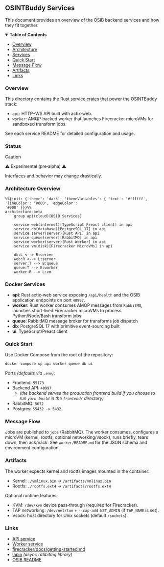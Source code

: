 <p>

## OSINTBuddy Services

This document provides an overview of the OSIB backend services and how they fit together.


</p>

<details open="open">
<summary><b>Table of Contents</b></summary>

- [Overview](#overview)
- [Architecture](#architecture)
- [Services](#services)
- [Quick Start](#quick-start)
- [Message Flow](#message-flow)
- [Artifacts](#artifacts)
- [Links](#links)

</details>



### Overview

This directory contains the Rust service crates that power the OSINTBuddy stack:

- `api`: HTTP+WS API built with actix‑web.
- `worker`: AMQP‑backed worker that launches Firecracker microVMs for sandboxed transform jobs.

See each service README for detailed configuration and usage.

### Status 

> [!CAUTION]
> ⚠️ Experimental (pre‑alpha) ⚠️
>
> Interfaces and behavior may change drastically.


### Architecture Overview

```mermaid
%%{init: {'theme': 'dark', 'themeVariables': { 'text': '#ffffff', 'lineColor': '#000', 'edgeColor':
'#000' }}}%%
architecture-beta
    group api(cloud)[OSIB Services]

    service web(internet)[TypeScript Preact client] in api
    service db(database)[PostgreSQL 17] in api
    service server(server)[Rust API] in api
    service queue(server)[RabbitMQ] in api
    service worker(server)[Rust Worker] in api
    service vm(disk)[Firecracker MicroVMs] in api

    db:L <--> R:server
    web:R <--> L:server
    server:T --> B:queue
    queue:T --> B:worker
    worker:R --> L:vm

```

### Docker Services

- **api**: Rust actix-web service exposing `/api/health` and the OSIB application endpoints on port `48997`.
- **worker**: Rust worker consumes AMQP messages from `RabbitMQ`, launches short‑lived Firecracker microVMs to process Python/Node/Bash transform jobs.
- **queue**: RabbitMQ message broker for transforms job dispatch
- **db**: PostgreSQL 17 with primitive event-sourcing built 
- **ui**: TypeScript/Preact client


### Quick Start

Use Docker Compose from the root of the repository:

```bash
docker compose up api worker queue db ui
```

Ports _(defaults via `.env`)_:

- Frontend: `55173`
- Backend API: `48997`
  - _(the backend serves the production frontend build if you choose to run `yarn build` in the `frontend/` directory)_
- RabbitMQ: `5672`
- Postgres: `55432 -> 5432`

### Message Flow

Jobs are published to `jobs` (RabbitMQ). The worker consumes, configures a microVM (kernel, rootfs, optional networking/vsock), runs briefly, tears down, then ack/nack. See `worker/README.md` for the JSON schema and environment configuration.

### Artifacts

The worker expects kernel and rootfs images mounted in the container:

- Kernel: `./vmlinux.bin` → `/artifacts/vmlinux.bin`
- Rootfs: `./rootfs.ext4` → `/artifacts/rootfs.ext4`

Optional runtime features:

- KVM: `/dev/kvm` device pass‑through (required for Firecracker).
- TAP networking: `/dev/net/tun` + `--cap-add NET_ADMIN` (if `TAP_NAME` is set).
- Vsock: host directory for Unix sockets (default `/sockets`).

### Links

- [API service](./api/README.md)
- [Worker service](./worker/README.md)
- [firecracker/docs/getting-started.md](https://github.com/firecracker-microvm/firecracker/blob/main/docs/getting-started.md)
- [lapin](https://github.com/amqp-rs/lapin) _(async rabbitmq library)_
- [OSIB README](../README.md)
